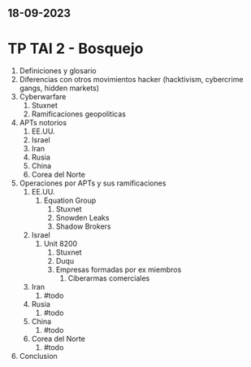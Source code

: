 18-09-2023
---
# TP TAI 2 - Bosquejo
1. Definiciones y glosario
2. Diferencias con otros movimientos hacker (hacktivism, cybercrime gangs, hidden markets)
3. Cyberwarfare
	1. Stuxnet
	2. Ramificaciones geopoliticas
4. APTs notorios
	1. EE.UU.
	2. Israel
	3. Iran
	4. Rusia
	5. China
	6. Corea del Norte
5. Operaciones por APTs y sus ramificaciones
	1. EE.UU.
		1. Equation Group
			1. Stuxnet
			2. Snowden Leaks
			3. Shadow Brokers
	2. Israel
		1. Unit 8200
			1. Stuxnet
			2. Duqu
			3. Empresas formadas por ex miembros
				1. Ciberarmas comerciales
	3. Iran
		1. #todo
	4. Rusia
		1. #todo 
	5. China
		1. #todo 
	6. Corea del Norte
		1. #todo 
6. Conclusion